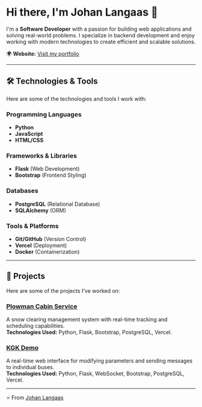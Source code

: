 # Hi there, I'm Johan Langaas 👋

I'm a **Software Developer** with a passion for building web applications and solving real-world problems. I specialize in backend development and enjoy working with modern technologies to create efficient and scalable solutions.

🌍 **Website:** [Visit my portfolio](https://jeph-git.github.io/)  

---

## 🛠️ Technologies & Tools

Here are some of the technologies and tools I work with:

### Programming Languages
- **Python**
- **JavaScript** 
- **HTML/CSS**

### Frameworks & Libraries
- **Flask** (Web Development)
- **Bootstrap** (Frontend Styling)

### Databases
- **PostgreSQL** (Relational Database)
- **SQLAlchemy** (ORM)

### Tools & Platforms
- **Git/GitHub** (Version Control)
- **Vercel** (Deployment)
- **Docker** (Containerization)

---

## 🚀 Projects

Here are some of the projects I've worked on:

### [Plowman Cabin Service](https://hytte.xn--snbryting-m8ac.net/)
A snow clearing management system with real-time tracking and scheduling capabilities.  
**Technologies Used:** Python, Flask, Bootstrap, PostgreSQL, Vercel.

### [KGK Demo](https://kgk-v2.vercel.app/)
A real-time web interface for modifying parameters and sending messages to individual buses.  
**Technologies Used:** Python, Flask, WebSocket, Bootstrap, PostgreSQL, Vercel.

---


⭐️ From [Johan Langaas](https://github.com/Jeph-git)
